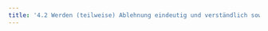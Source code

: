 ```yaml
---
title: '4.2 Werden (teilweise) Ablehnung eindeutig und verständlich sowie konkret auf den Einzelfall bezogen begründet?'
---
```

